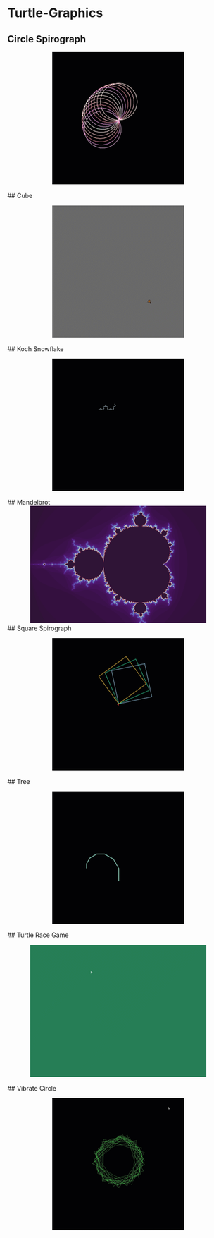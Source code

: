 # Turtle-Graphics
  
## Circle Spirograph
<p align="center">
  <img src="Circle-Spirograph/CircleSpirograph.gif" alt="animated" />
</p>
## Cube
<p align="center">
  <img src="Cube/Cube.gif" alt="animated" />
</p>
## Koch Snowflake
<p align="center">
  <img src="Koch-Snowflake/KochSnowflake.gif" alt="animated" />
</p>
## Mandelbrot
<div align="center">
<img src="Mandelbrot/mandelbrot.png" width=400>
</div>
## Square Spirograph
<p align="center">
  <img src="Square-Spirograph/SquareSpirograph.gif" alt="animated" />
</p>
## Tree
<p align="center">
  <img src="Tree/Tree.gif" alt="animated" />
</p>
## Turtle Race Game
<p align="center">
  <img src="Turtle-Race-Game/TurtleRace.gif" alt="animated" />
</p>
## Vibrate Circle
<p align="center">
  <img src="Vibrate-Circle/VibrateCircle.gif" alt="animated" />
</p>
